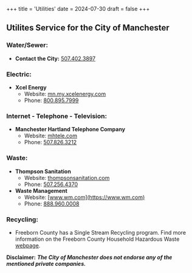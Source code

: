 +++
title = 'Utilities'
date = 2024-07-30
draft = false
+++
## Utilites Service for the City of Manchester ##
### Water/Sewer:
- **Contact the City:** [507.402.3897](tel:5074023897)
### Electric:
- **Xcel Energy**
    - Website: [mn.my.xcelenergy.com](https://mn.my.xcelenergy.com/)
    - Phone: [800.895.7999](tel:18008957999)
### Internet - Telephone - Television:
- **Manchester Hartland Telephone Company**
    - Website: [mhtele.com](https://mhtele.com)
    - Phone: [507.826.3212](tel:5078263212)
### Waste:
- **Thompson Sanitation**
    - Website: [thompsonsanitation.com](https://thompsonsanitation.com/)
    - Phone: [507.256.4370](tel:5072564370)
- **Waste Management**
    - Website: [www.wm.com](https://www.wm.com)
    - Phone: [888.960.0008](tel:18889600008)
### Recycling:
- Freeborn County has a Single Stream Recycling program. Find more information on the Freeborn County Household Hazardous Waste [webpage](https://www.co.freeborn.mn.us/177/Recycling-Household-Hazardous-Waste-HHW).

**Disclaimer:** ***The City of Manchester does not endorse any of the mentioned private companies.***